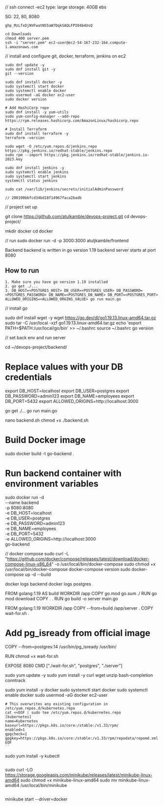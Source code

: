 // ssh connect -ec2
type: large 
storage: 40GB ebs

SG: 22, 80, 8080

```
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
```

```
cd Downloads
chmod 400 server.pem
ssh -i "server.pem" ec2-user@ec2-54-167-232-164.compute-1.amazonaws.com
```
// install and configure git, docker, terraform, jenkins on ec2 
```
sudo dnf update -y
sudo dnf install git -y
git --version

sudo dnf install docker -y
sudo systemctl start docker
sudo systemctl enable docker
sudo usermod -aG docker ec2-user
sudo docker version

# Add HashiCorp repo
sudo dnf install -y yum-utils
sudo yum-config-manager --add-repo https://rpm.releases.hashicorp.com/AmazonLinux/hashicorp.repo

# Install Terraform
sudo dnf install terraform -y
terraform -version

sudo wget -O /etc/yum.repos.d/jenkins.repo https://pkg.jenkins.io/redhat-stable/jenkins.repo
sudo rpm --import https://pkg.jenkins.io/redhat-stable/jenkins.io-2023.key

sudo dnf install jenkins -y
sudo systemctl enable jenkins
sudo systemctl start jenkins
systemctl status jenkins

sudo cat /var/lib/jenkins/secrets/initialAdminPassword

// 200190bbfcd34bd18f14967faca2badb
```
// project set up 

git clone https://github.com/atulkamble/devops-project.git
cd devops-project/

mkdir docker
cd docker

// run 
sudo docker run -d -p 3000:3000 atuljkamble/frontend

Backend
backend is written in go version 1.19
backend server starts at port 8080

## How to run
    1. Make sure you have go version 1.19 installed
    2. go get ./...
    3. DB_HOST=<POSTGRES_HOST> DB_USER=<POSTGRES_USER> DB_PASSWORD=<POSTGRES_PASSWORD> DB_NAME=<POSTGRES_DB_NAME> DB_PORT=<POSTGRES_PORT> ALLOWED_ORIGINS=<ALLOWED_ORGINS_VALUE> go run main.go

// install go 

sudo dnf install wget -y
wget https://go.dev/dl/go1.19.13.linux-amd64.tar.gz
sudo tar -C /usr/local -xzf go1.19.13.linux-amd64.tar.gz
echo 'export PATH=$PATH:/usr/local/go/bin' >> ~/.bashrc
source ~/.bashrc
go version

// set back env and run server 

cd ~/devops-project/backend/

# Replace values with your DB credentials
export DB_HOST=localhost
export DB_USER=postgres
export DB_PASSWORD=admin123
export DB_NAME=employees
export DB_PORT=5432
export ALLOWED_ORIGINS=http://localhost:3000

go get ./...
go run main.go

nano backend.sh
chmod +x ./backend.sh

# Build Docker image
sudo docker build -t go-backend .

# Run backend container with environment variables
sudo docker run -d \
  --name backend \
  -p 8080:8080 \
  -e DB_HOST=localhost \
  -e DB_USER=postgres \
  -e DB_PASSWORD=admin123 \
  -e DB_NAME=employees \
  -e DB_PORT=5432 \
  -e ALLOWED_ORIGINS=http://localhost:3000 \
  go-backend

// docker compose 
sudo curl -L "https://github.com/docker/compose/releases/latest/download/docker-compose-linux-x86_64" -o /usr/local/bin/docker-compose
sudo chmod +x /usr/local/bin/docker-compose
docker-compose version
sudo docker-compose up -d --build

docker logs backend
docker logs postgres


FROM golang:1.19 AS build
WORKDIR /app
COPY go.mod go.sum ./
RUN go mod download
COPY . .
RUN go build -o server main.go

FROM golang:1.19
WORKDIR /app
COPY --from=build /app/server .
COPY wait-for.sh .

# Add pg_isready from official image
COPY --from=postgres:14 /usr/bin/pg_isready /usr/bin/

RUN chmod +x wait-for.sh

EXPOSE 8080
CMD ["./wait-for.sh", "postgres", "./server"]

sudo yum update -y
sudo yum install -y curl wget unzip bash-completion conntrack


sudo yum install -y docker
sudo systemctl start docker
sudo systemctl enable docker
sudo usermod -aG docker ec2-user

```
# This overwrites any existing configuration in /etc/yum.repos.d/kubernetes.repo
cat <<EOF | sudo tee /etc/yum.repos.d/kubernetes.repo
[kubernetes]
name=Kubernetes
baseurl=https://pkgs.k8s.io/core:/stable:/v1.33/rpm/
enabled=1
gpgcheck=1
gpgkey=https://pkgs.k8s.io/core:/stable:/v1.33/rpm/repodata/repomd.xml.key
EOF
``
```
sudo yum install -y kubectl
```
```
sudo curl -LO https://storage.googleapis.com/minikube/releases/latest/minikube-linux-amd64
sudo chmod +x minikube-linux-amd64
sudo mv minikube-linux-amd64 /usr/local/bin/minikube

```
```
minikube start --driver=docker
```

```

















